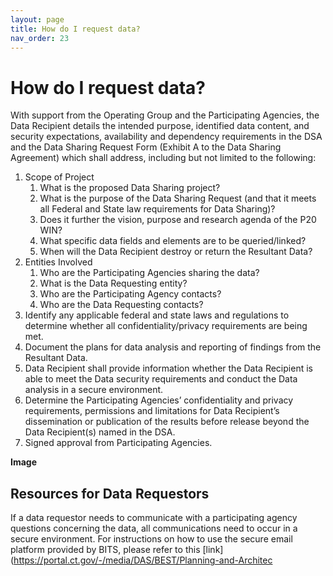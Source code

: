 ```yaml
---
layout: page
title: How do I request data? 
nav_order: 23
---
```


# How do I request data?  

With support from the Operating Group and the Participating Agencies, the Data Recipient details the intended purpose, identified data content, and security expectations, availability and dependency requirements in the DSA and the Data Sharing Request Form (Exhibit A to the Data Sharing Agreement) which shall address, including but not limited to the following: 
 
1. Scope of Project 
    1. What is the proposed Data Sharing project? 
    2. What is the purpose of the Data Sharing Request (and that it meets all Federal and State law requirements for Data Sharing)?  
    3. Does it further the vision, purpose and research agenda of the P20 WIN? 
    4. What specific data fields and elements are to be queried/linked? 
    5. When will the Data Recipient destroy or return the Resultant Data? 
2. Entities Involved 
    1. Who are the Participating Agencies sharing the data? 
    2. What is the Data Requesting entity? 
    3. Who are the Participating Agency contacts? 
    4. Who are the Data Requesting contacts? 
3. Identify any applicable federal and state laws and regulations to determine whether all confidentiality/privacy requirements are being met. 
4. Document the plans for data analysis and reporting of findings from the Resultant Data. 
5. Data Recipient shall provide information whether the Data Recipient is able to meet the Data security requirements and conduct the Data analysis in a secure environment. 
6. Determine the Participating Agencies’ confidentiality and privacy requirements, permissions and limitations for Data Recipient’s dissemination or publication of the results before release beyond the Data Recipient(s) named in the DSA. 
7. Signed approval from Participating Agencies. 

**Image**

## Resources for Data Requestors

If a data requestor needs to communicate with a participating agency questions concerning the data, all communications need to occur in a secure environment. For instructions on how to use the secure email platform provided by BITS, please refer to this [link](https://portal.ct.gov/-/media/DAS/BEST/Planning-and-Architec